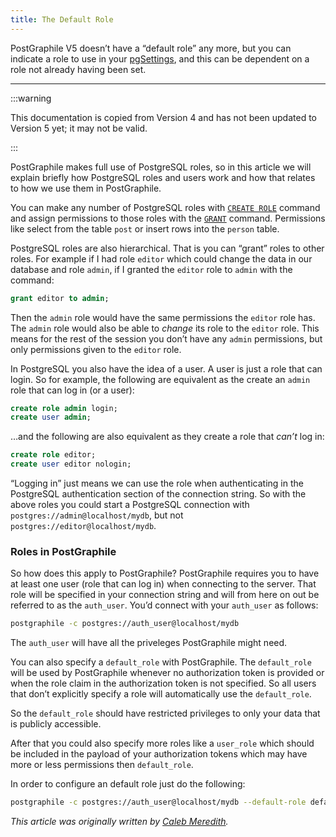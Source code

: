 ```yaml
---
title: The Default Role
---
```


PostGraphile V5 doesn’t have a “default role” any more, but you can indicate a
role to use in your [pgSettings](./config#pgsettings), and this can be
dependent on a role not already having been set.

---

:::warning

This documentation is copied from Version 4 and has not been updated to Version
5 yet; it may not be valid.

:::

PostGraphile makes full use of PostgreSQL roles, so in this article we will
explain briefly how PostgreSQL roles and users work and how that relates to how
we use them in PostGraphile.

You can make any number of PostgreSQL roles with
[`CREATE ROLE`](https://www.postgresql.org/docs/current/static/sql-createrole.html)
command and assign permissions to those roles with the
[`GRANT`](https://www.postgresql.org/docs/current/static/sql-grant.html)
command. Permissions like select from the table `post` or insert rows into the
`person` table.

PostgreSQL roles are also hierarchical. That is you can “grant” roles to other
roles. For example if I had role `editor` which could change the data in our
database and role `admin`, if I granted the `editor` role to `admin` with the
command:

```sql
grant editor to admin;
```

Then the `admin` role would have the same permissions the `editor` role has. The
`admin` role would also be able to _change_ its role to the `editor` role. This
means for the rest of the session you don’t have any `admin` permissions, but
only permissions given to the `editor` role.

In PostgreSQL you also have the idea of a user. A user is just a role that can
login. So for example, the following are equivalent as the create an `admin`
role that can log in (or a user):

```sql
create role admin login;
create user admin;
```

…and the following are also equivalent as they create a role that _can’t_ log
in:

```sql
create role editor;
create user editor nologin;
```

“Logging in” just means we can use the role when authenticating in the
PostgreSQL authentication section of the connection string. So with the above
roles you could start a PostgreSQL connection with
`postgres://admin@localhost/mydb`, but not `postgres://editor@localhost/mydb`.

### Roles in PostGraphile

So how does this apply to PostGraphile? PostGraphile requires you to have at
least one user (role that can log in) when connecting to the server. That role
will be specified in your connection string and will from here on out be
referred to as the `auth_user`. You’d connect with your `auth_user` as follows:

```bash
postgraphile -c postgres://auth_user@localhost/mydb
```

The `auth_user` will have all the priveleges PostGraphile might need.

You can also specify a `default_role` with PostGraphile. The `default_role` will
be used by PostGraphile whenever no authorization token is provided or when the
role claim in the authorization token is not specified. So all users that don’t
explicitly specify a role will automatically use the `default_role`.

So the `default_role` should have restricted privileges to only your data that
is publicly accessible.

After that you could also specify more roles like a `user_role` which should be
included in the payload of your authorization tokens which may have more or less
permissions then `default_role`.

In order to configure an default role just do the following:

```bash
postgraphile -c postgres://auth_user@localhost/mydb --default-role default_role
```

_This article was originally written by
[Caleb Meredith](https://twitter.com/calebmer)._
